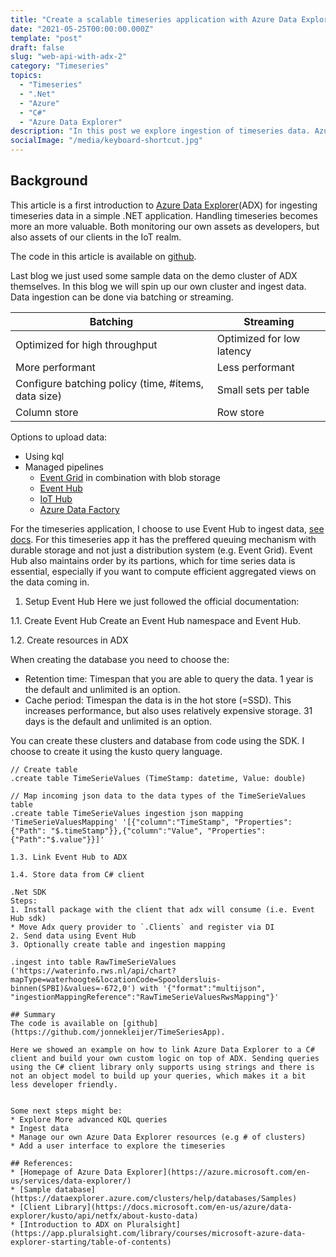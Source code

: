 ```yaml
---
title: "Create a scalable timeseries application with Azure Data Explorer [2/x]"
date: "2021-05-25T00:00:00.000Z"
template: "post"
draft: false
slug: "web-api-with-adx-2"
category: "Timeseries"
topics:
  - "Timeseries"
  - ".Net"
  - "Azure"
  - "C#"
  - "Azure Data Explorer"
description: "In this post we explore ingestion of timeseries data. Azure Data Explorer is a timeseries database, which can be used for IoT, logs or performance metrics. This is part of a series of blog posts. "
socialImage: "/media/keyboard-shortcut.jpg"
---
```


## Background
This article is a first introduction to [Azure Data Explorer](https://azure.microsoft.com/en-us/services/data-explorer/)(ADX) for ingesting timeseries data in a simple .NET application. Handling timeseries becomes more an more valuable. Both monitoring our own assets as developers, but also assets of our clients in the IoT realm. 

The code in this article is available on [github](https://github.com/jonnekleijer/TimeSeriesApp). 

Last blog we just used some sample data on the demo cluster of ADX themselves. In this blog we will spin up our own cluster and ingest data. Data ingestion can be done via batching or streaming. 

| Batching                                            | Streaming                 |
| --------------------------------------------------- | ------------------------- |
| Optimized for high throughput                       | Optimized for low latency |
| More performant                                     | Less performant           |
| Configure batching policy (time, #items, data size) | Small sets per table      |
| Column store                                        | Row store                 |

Options to upload data:
* Using kql
* Managed pipelines
  * [Event Grid](https://docs.microsoft.com/en-us/azure/data-explorer/ingest-data-event-grid) in combination with blob storage
  * [Event Hub](https://docs.microsoft.com/en-us/azure/data-explorer/ingest-data-event-hub)
  * [IoT Hub](https://docs.microsoft.com/en-us/azure/data-explorer/ingest-data-iot-hub)
  * [Azure Data Factory](https://docs.microsoft.com/en-us/azure/data-explorer/data-factory-integration)

For the timeseries application, I choose to use Event Hub to ingest data, [see docs](https://docs.microsoft.com/en-us/azure/data-explorer/ingest-data-event-hub). For this timeseries app it has the preffered queuing mechanism with durable storage and not just a distribution system (e.g. Event Grid). Event Hub also maintains order by its partions, which for time series data is essential, especially if you want to compute efficient aggregated views on the data coming in. 

1. Setup Event Hub
Here we just followed the official documentation:

1.1. Create Event Hub
Create an Event Hub namespace and Event Hub.

1.2. Create resources in ADX

When creating the database you need to choose the:
* Retention time: Timespan that you are able to query the data. 1 year is the default and unlimited is an option.
* Cache period: Timespan the data is in the hot store (=SSD). This increases performance, but also uses relatively expensive storage. 31 days is the default and unlimited is an option.

You can create these clusters and database from code using the SDK. I choose to create it using the kusto query language. 

```Kusto
// Create table
.create table TimeSerieValues (TimeStamp: datetime, Value: double)

// Map incoming json data to the data types of the TimeSerieValues table
.create table TimeSerieValues ingestion json mapping 'TimeSerieValuesMapping' '[{"column":"TimeStamp", "Properties": {"Path": "$.timeStamp"}},{"column":"Value", "Properties": {"Path":"$.value"}}]'
  
1.3. Link Event Hub to ADX

1.4. Store data from C# client

.Net SDK
Steps:
1. Install package with the client that adx will consume (i.e. Event Hub sdk)
* Move Adx query provider to `.Clients` and register via DI
2. Send data using Event Hub 
3. Optionally create table and ingestion mapping

.ingest into table RawTimeSerieValues ('https://waterinfo.rws.nl/api/chart?mapType=waterhoogte&locationCode=Spooldersluis-binnen(SPBI)&values=-672,0') with '{"format":"multijson", "ingestionMappingReference":"RawTimeSerieValuesRwsMapping"}'

## Summary 
The code is available on [github](https://github.com/jonnekleijer/TimeSeriesApp). 

Here we showed an example on how to link Azure Data Explorer to a C# client and build your own custom logic on top of ADX. Sending queries using the C# client library only supports using strings and there is not an object model to build up your queries, which makes it a bit less developer friendly.


Some next steps might be:
* Explore More advanced KQL queries
* Ingest data
* Manage our own Azure Data Explorer resources (e.g # of clusters)
* Add a user interface to explore the timeseries

## References:
* [Homepage of Azure Data Explorer](https://azure.microsoft.com/en-us/services/data-explorer/)
* [Sample database](https://dataexplorer.azure.com/clusters/help/databases/Samples)
* [Client Library](https://docs.microsoft.com/en-us/azure/data-explorer/kusto/api/netfx/about-kusto-data)
* [Introduction to ADX on Pluralsight](https://app.pluralsight.com/library/courses/microsoft-azure-data-explorer-starting/table-of-contents)
